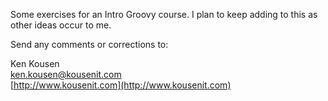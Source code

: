 Some exercises for an Intro Groovy course. I plan to keep adding to this as other ideas occur to me.

Send any comments or corrections to:

Ken Kousen  
[ken.kousen@kousenit.com](mailto:ken.kousen@kousenit.com)  
[http://www.kousenit.com](http://www.kousenit.com)